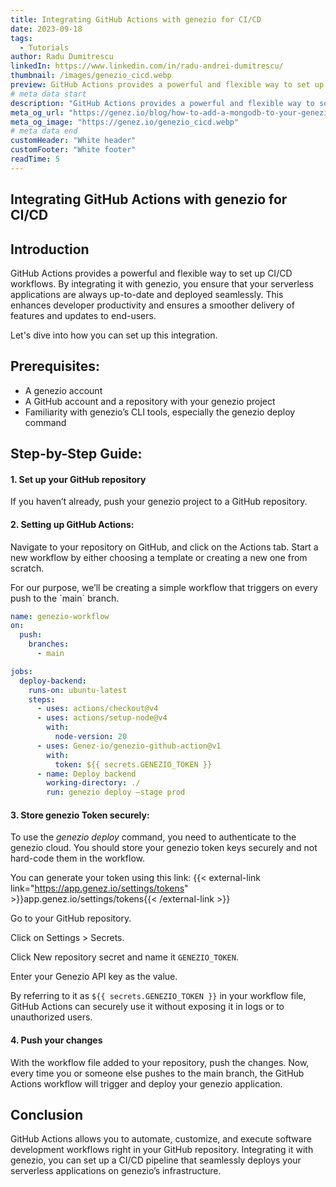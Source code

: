 ```yaml
---
title: Integrating GitHub Actions with genezio for CI/CD
date: 2023-09-18
tags:
  - Tutorials
author: Radu Dumitrescu
linkedIn: https://www.linkedin.com/in/radu-andrei-dumitrescu/
thumbnail: /images/genezio_cicd.webp
preview: GitHub Actions provides a powerful and flexible way to set up CI/CD workflows.
# meta data start
description: "GitHub Actions provides a powerful and flexible way to set up CI/CD workflows. By integrating it with genezio, you ensure that your serverless applications are always up-to-date and deployed seamlessly."
meta_og_url: "https://genez.io/blog/how-to-add-a-mongodb-to-your-genezio-project"
meta_og_image: "https://genez.io/genezio_cicd.webp"
# meta data end
customHeader: "White header"
customFooter: "White footer"
readTime: 5
---
```


## Integrating GitHub Actions with genezio for CI/CD

## Introduction

GitHub Actions provides a powerful and flexible way to set up CI/CD workflows. By integrating it with genezio, you ensure that your serverless applications are always up-to-date and deployed seamlessly. This enhances developer productivity and ensures a smoother delivery of features and updates to end-users.

Let's dive into how you can set up this integration.

## Prerequisites:

- A genezio account
- A GitHub account and a repository with your genezio project
- Familiarity with genezio’s CLI tools, especially the genezio deploy command

## Step-by-Step Guide:

#### 1. Set up your GitHub repository

If you haven’t already, push your genezio project to a GitHub repository.

#### 2. Setting up GitHub Actions:

Navigate to your repository on GitHub, and click on the Actions tab. Start a new workflow by either choosing a template or creating a new one from scratch.

For our purpose, we’ll be creating a simple workflow that triggers on every push to the \`main\` branch.

```yaml
name: genezio-workflow
on:
  push:
    branches:
      - main

jobs:
  deploy-backend:
    runs-on: ubuntu-latest
    steps:
      - uses: actions/checkout@v4
      - uses: actions/setup-node@v4
        with:
          node-version: 20
      - uses: Genez-io/genezio-github-action@v1
        with:
          token: ${{ secrets.GENEZIO_TOKEN }}
      - name: Deploy backend
        working-directory: ./
        run: genezio deploy —stage prod
```

#### 3. Store genezio Token securely:

To use the _genezio deploy_ command, you need to authenticate to the genezio cloud. You should store your genezio token keys securely and not hard-code them in the workflow.

You can generate your token using this link: {{< external-link link="https://app.genez.io/settings/tokens" >}}app.genez.io/settings/tokens{{< /external-link >}}

Go to your GitHub repository.

Click on Settings > Secrets.

Click New repository secret and name it `GENEZIO_TOKEN`.

Enter your Genezio API key as the value.

By referring to it as `${{ secrets.GENEZIO_TOKEN }}` in your workflow file, GitHub Actions can securely use it without exposing it in logs or to unauthorized users.

#### 4. Push your changes

With the workflow file added to your repository, push the changes. Now, every time you or someone else pushes to the main branch, the GitHub Actions workflow will trigger and deploy your genezio application.

## Conclusion

GitHub Actions allows you to automate, customize, and execute software development workflows right in your GitHub repository. Integrating it with genezio, you can set up a CI/CD pipeline that seamlessly deploys your serverless applications on genezio’s infrastructure.
